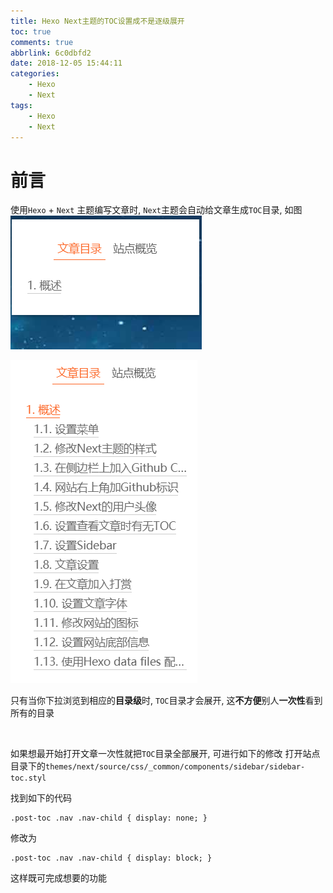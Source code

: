 ```yaml
---
title: Hexo Next主题的TOC设置成不是逐级展开
toc: true
comments: true
abbrlink: 6c0dbfd2
date: 2018-12-05 15:44:11
categories:
    - Hexo
    - Next
tags:
    - Hexo
    - Next
---
```


# 前言
使用`Hexo` + `Next` 主题编写文章时, `Next`主题会自动给文章生成`TOC`目录, 如图
![](/images/2018-12-05-15-57-19.png) 

<!-- more -->

![](/images/2018-12-05-15-57-37.png)

只有当你下拉浏览到相应的**目录级**时, `TOC`目录才会展开, 这**不方便**别人**一次性**看到所有的目录

<br>

如果想最开始打开文章一次性就把`TOC`目录全部展开, 可进行如下的修改
打开站点目录下的`themes/next/source/css/_common/components/sidebar/sidebar-toc.styl`

找到如下的代码
```styl
.post-toc .nav .nav-child { display: none; }
```
修改为
```styl
.post-toc .nav .nav-child { display: block; }
```

这样既可完成想要的功能

